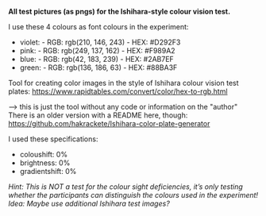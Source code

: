 **All test pictures (as pngs) for the Ishihara-style colour vision test.** 

I use these 4 colours as font colours in the experiment:

- violet: 
		- RGB: rgb(210, 146, 243)
		- HEX: #D292F3
- pink:
		- RGB: rgb(249, 137, 162)
		- HEX: #F989A2
- blue:
 		- RGB: rgb(42, 183, 239)
		- HEX: #2AB7EF
- green:
		- RGB: rgb(136, 186, 63)
		- HEX: #88BA3F
		
Tool for creating color images in the style of Ishihara colour vision test plates: https://www.rapidtables.com/convert/color/hex-to-rgb.html

--> this is just the tool without any code or information on the "author"
There is an older version with a README here, though: https://github.com/hakrackete/Ishihara-color-plate-generator

I used these specifications: 

- coloushift: 0% 
- brightness: 0% 
- gradientshift: 0%

*Hint: This is NOT a test for the colour sight deficiencies, it’s only testing whether the participants can distinguish the colours used in the experiment!
Idea: Maybe use additional Ishihara test images?*


